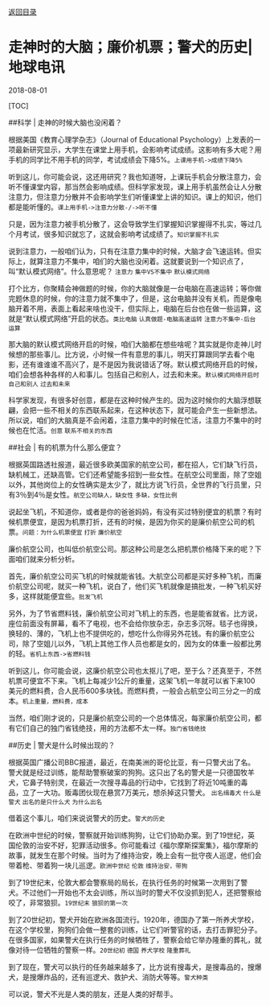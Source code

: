 [返回目录](../index.html)

# 走神时的大脑；廉价机票；警犬的历史| 地球电讯

2018-08-01

[TOC]

##科学 | 走神的时候大脑也没闲着？

根据美国《教育心理学杂志》（Journal of Educational Psychology）上发表的一项最新研究显示，大学生在课堂上用手机，会影响考试成绩。这影响有多大呢？用手机的同学比不用手机的同学，考试成绩会下降5%。`上课用手机->成绩下降5%`

听到这儿，你可能会说，这还用研究？我也知道呀，上课玩手机会分散注意力，会听不懂课堂内容，那当然会影响成绩。但科学家发现，课上用手机虽然会让人分散注意力，但注意力分散并不会影响学生们听懂课堂上讲的知识。课上的知识，他们都是能听懂的。`课上用手机->注意力分散-/->听不懂`

只是，因为注意力被手机分散了，这会导致学生们掌握知识掌握得不扎实，等过几个月考试，很多知识就忘了，这就会影响考试成绩了。`知识掌握不扎实`

说到注意力，一般咱们认为，只有在注意力集中的时候，大脑才会飞速运转。但实际上，就算注意力不集中，咱们的大脑也没闲着。这就要说到一个知识点了，叫“默认模式网络”。什么意思呢？ `注意力` `集中VS不集中` `默认模式网络`

打个比方，你聚精会神做题的时候，你的大脑就像是一台电脑在高速运转；等你做完题休息的时候，你的注意力就不集中了，但是，这台电脑并没有关机，而是像电脑开着不用，表面上看起来啥也没干，但实际上，电脑在后台也在做一些运算，这就是“默认模式网络”开启的状态。`类比电脑` `认真做题-电脑高速运转` `注意力不集中-后台运算`

那大脑的默认模式网络开启的时候，咱们大脑都在想些啥呢？其实就是你走神儿时候想的那些事儿。比方说，小时候一件有意思的事儿，明天打算跟同学去看个电影，还有谁谁谁不高兴了，是不是因为我说错话了呀。默认模式网络开启的时候，咱们会想各种各样的人和事儿。包括自己和别人，过去和未来。`默认模式网络开启时` `自己和别人` `过去和未来`

科学家发现，有很多好创意，都是在这种时候产生的。因为这时候你的大脑浮想联翩，会把一些不相关的东西联系起来，在这种状态下，就可能会产生一些新想法。所以说，咱们的大脑真是不会闲着，注意力集中的时候在忙活，注意力不集中的时候也在忙活。`创意` `联系不相关的东西`

##社会 | 有的机票为什么那么便宜？

根据英国路透社报道，最近很多欧美国家的航空公司，都在招人，它们缺飞行员，缺机械工，还缺高管。它们还希望能多招到一些女性。在航空公司里面，除了空姐以外，其他岗位上的女性确实是太少了，就比方说飞行员，全世界的飞行员里，只有3％到4％是女性。`航空公司缺人，缺女性` `多缺，女性比例`

说起坐飞机，不知道你，或者是你的爸爸妈妈，有没有买过特别便宜的机票？有时候机票便宜，是因为机票打折，还有的时候，是因为你买的是廉价航空公司的机票。`问题：为什么机票便宜` `打折` `廉价航空`

廉价航空公司，也叫低价航空公司。那这种公司是怎么把机票价格降下来的呢？下面咱们就来分析分析。

首先，廉价航空公司买飞机的时候就能省钱。大航空公司都是买好多种飞机，而廉价航空公司呢，就买一种飞机，说白了，他们买飞机就像是搞批发，一种飞机买好多，这样就能便宜些。`批发飞机`

另外，为了节省燃料钱，廉价航空公司对飞机上的东西，也是能省就省。比方说，座位前面没有屏幕，看不了电视，也不会给你放杂志，杂志多沉呀。毯子也得换，换轻的、薄的，飞机上也不提供吃的，想吃什么你得另外花钱。有的廉价航空公司，除了空姐儿以外，飞机上其他工作人员也都是女的，因为女的体重一般都比男的轻。`省机上东西->省燃料钱`

听到这儿，你可能会说，这廉价航空公司也太抠儿了吧，至于么？还真至于，不然机票可便宜不下来。飞机上每减少1公斤的重量，这架飞机一年就可以省下来100美元的燃料费，合人民币600多块钱。而燃料费，一般会占航空公司三分之一的成本。`机上重量，燃料费，成本`

当然，咱们刚才说的，只是廉价航空公司的一个总体情况，每家廉价航空公司，都有它们自己的独门省钱绝技，用的方法都不太一样。`独门省钱绝技`

##历史 | 警犬是什么时候出现的？

根据英国广播公司BBC报道，最近，在南美洲的哥伦比亚，有一只警犬出了名。警犬就是经过训练，能帮助警察破案的狗狗。这只出了名的警犬是一只德国牧羊犬，它鼻子特别灵，在最近一次搜寻毒品的行动中，它找到了将近10吨重的毒品，立了一大功。贩毒团伙现在悬赏7万美元，想杀掉这只警犬。 `出名缉毒犬` `什么是警犬` `出名的是只什么犬` `为什么出名`

借着这个事儿，咱们来说说警犬的历史。`警犬的历史`

在欧洲中世纪的时候，警察就开始训练狗狗，让它们协助办案。到了19世纪，英国伦敦的治安不好，犯罪活动很多。你可能看过《福尔摩斯探案集》，福尔摩斯的故事，就发生在那个时候。当时为了维持治安，晚上会有一批守夜人巡逻，他们会带着枪、带着狗一块儿巡逻。`欧洲中世纪` `伦敦` `维持治安，带狗`

到了19世纪末，伦敦大都会警察局的局长，在执行任务的时候第一次用到了警犬。不过他们一开始也不太会训练，所以当时的警犬不仅没抓到犯人，还把警察给咬了，非常狼狈。`19世纪末` `狼狈的第一次`

到了20世纪初，警犬开始在欧洲各国流行。1920年，德国办了第一所养犬学校，在这个学校里，狗狗们会做一整套的训练，让它们听警官的话，去打击罪犯分子。在很多国家，如果警犬在执行任务的时候牺牲了，警察会给它举办隆重的葬礼，就像对待一位牺牲的警察一样。`20世纪初` `德国` `养犬学校` `隆重葬礼`

到了现在，警犬可以执行的任务越来越多了，比方说有搜毒犬，是搜毒品的，搜爆犬，是搜爆炸品的，还有巡逻犬、救护犬、消防犬等等。`警犬种类`

可以说，警犬不光是人类的朋友，还是人类的好帮手。